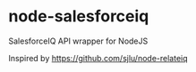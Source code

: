 # node-salesforceiq
SalesforceIQ API wrapper for NodeJS

Inspired by https://github.com/sjlu/node-relateiq
